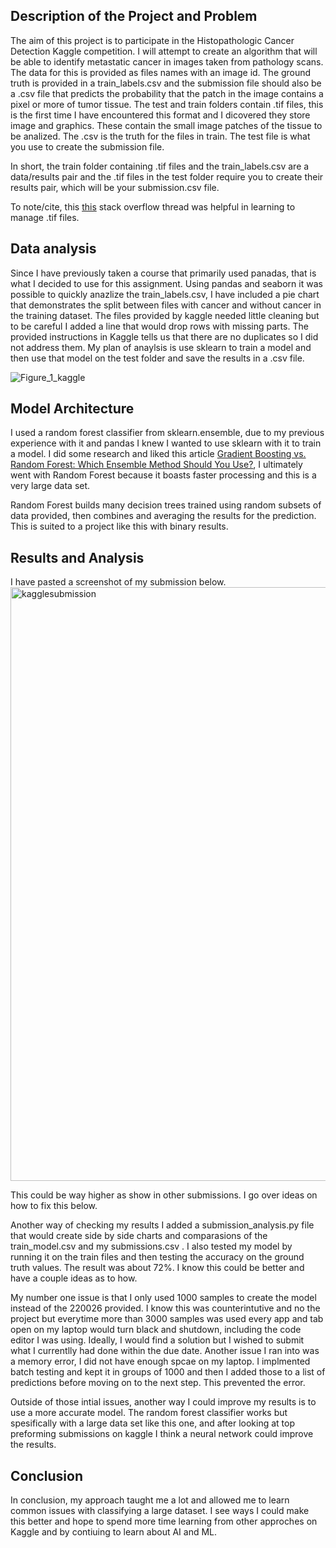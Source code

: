 ## Description of the Project and Problem

The aim of this project is to participate in the Histopathologic Cancer Detection Kaggle competition. I will attempt to create an algorithm that will be able to identify metastatic cancer in images taken from pathology scans. The data for this is provided as files names with an image id. The ground truth is provided in a train_labels.csv and the submission file should also be a .csv file that predicts the probability that the patch in the image contains a pixel or more of tumor tissue. The test and train folders contain .tif files, this is the first time I have encountered this format and I dicovered they store image and graphics. These contain the small image patches of the tissue to be analized. The .csv is the truth for the files in train. The test file is what you use to create the submission file. 

In short, the train folder containing .tif files and the train_labels.csv are a data/results pair and the .tif files in the test folder require you to create their results pair, which will be your submission.csv file. 

To note/cite, this [this](https://stackoverflow.com/questions/7569553/working-with-tiffs-import-export-in-python-using-numpy) stack overflow thread was helpful in learning to manage .tif files. 


## Data analysis 

Since I have previously taken a course  that primarily used panadas, that is what I decided to use for this assignment. Using pandas and seaborn it was possible to quickly anazlize the train_labels.csv, I have included a pie chart that demonstrates the split between files with cancer and without cancer in the training dataset. The files provided by kaggle needed little cleaning but to be careful I added a line that would drop rows with missing parts. The provided instructions in Kaggle tells us that there are no duplicates so I did not address them. My plan of anaylsis is use sklearn to train a model and then use that model on the test folder and save the results in a .csv file.

![Figure_1_kaggle](https://github.com/user-attachments/assets/b7518f4f-0ded-4f5a-bdf1-a341490ff986)


## Model Architecture

I used a random forest classifier from sklearn.ensemble, due to my previous experience with it and pandas I knew I wanted to use sklearn with it to train a model. I did some research and liked this article [Gradient Boosting vs. Random Forest: Which Ensemble Method Should You Use?](https://medium.com/@hassaanidrees7/gradient-boosting-vs-random-forest-which-ensemble-method-should-you-use-9f2ee294d9c6#:~:text=Two%20of%20the%20most%20popular,operate%20in%20fundamentally%20different%20ways.), I ultimately went with Random Forest because it boasts faster processing and this is a very large data set. 

Random Forest builds many decision trees trained using random subsets of data provided, then combines and averaging the results for the prediction. This is suited to a project like this with binary results.

## Results and Analysis 
I have pasted a screenshot of my submission below. 
<img width="950" alt="kagglesubmission" src="https://github.com/user-attachments/assets/8a51a364-9302-4329-864d-4919969dcb63" />

This could be way higher as show in other submissions. I go over ideas on how to fix this below. 

Another way of checking my results I added a submission_analysis.py file that would create side by side charts and comparasions of the train_model.csv and my submissions.csv . I also tested my model by running it on the train files and then testing the accuracy on the ground truth values. The result was about 72%. I know this could be better and have a couple ideas as to how. 


My number one issue is that I only used 1000 samples to create the model instead of the 220026 provided. I know this was counterintutive and no the project but everytime more than 3000 samples was used every app and tab open on my laptop would turn black and shutdown, including the code editor I was using. Ideally, I would find a solution but I wished to submit what I currentlly had done within the due date. Another issue I ran into was a memory error, I did not have enough spcae on my laptop. I implmented batch testing and kept it in groups of 1000 and then I added those to a list of predictions before moving on to the next step. This prevented the error. 

Outside of those intial issues, another way I could improve my results is to use a more accurate model. The random forest classifier works but spesifically with a large data set like this one, and after looking at top preforming submissions on kaggle I think a neural network could improve the results. 


## Conclusion 

In conclusion, my approach taught me a lot and allowed me to learn common issues with classifying a large dataset. I see ways I could make this better and hope to spend more time learning from other approches on Kaggle and by contiuing to learn about AI and ML. 
